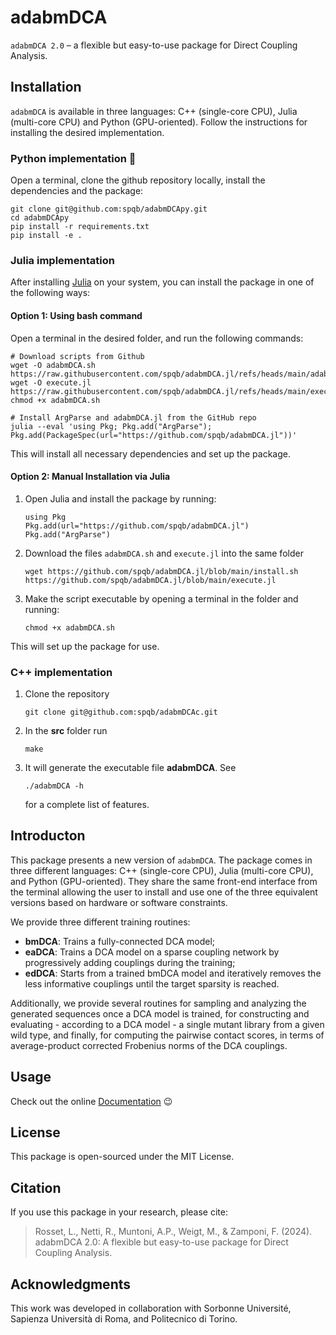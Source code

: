 # adabmDCA
`adabmDCA 2.0` – a flexible but easy-to-use package for Direct Coupling Analysis.

## Installation

`adabmDCA` is available in three languages: C++ (single-core CPU), Julia (multi-core CPU) and Python (GPU-oriented). Follow the instructions for installing the desired implementation.

### Python implementation :snake:
Open a terminal, clone the github repository locally, install the dependencies and the package:

```{bash}
git clone git@github.com:spqb/adabmDCApy.git
cd adabmDCApy
pip install -r requirements.txt
pip install -e .
```

### Julia implementation
After installing [Julia](https://julialang.org/downloads/) on your system, you can install the package in one of the following ways:

#### Option 1: Using bash command
Open a terminal in the desired folder, and run the following commands:

```{bash}
# Download scripts from Github
wget -O adabmDCA.sh https://raw.githubusercontent.com/spqb/adabmDCA.jl/refs/heads/main/adabmDCA.sh
wget -O execute.jl https://raw.githubusercontent.com/spqb/adabmDCA.jl/refs/heads/main/execute.jl
chmod +x adabmDCA.sh

# Install ArgParse and adabmDCA.jl from the GitHub repo
julia --eval 'using Pkg; Pkg.add("ArgParse"); Pkg.add(PackageSpec(url="https://github.com/spqb/adabmDCA.jl"))'
```
This will install all necessary dependencies and set up the package.

#### Option 2: Manual Installation via Julia

1.  Open Julia and install the package by running:
    ```{Julia}
    using Pkg
    Pkg.add(url="https://github.com/spqb/adabmDCA.jl")
    Pkg.add("ArgParse")
    ```
2.  Download the files `adabmDCA.sh` and `execute.jl` into the same folder
    ```{bash}
    wget https://github.com/spqb/adabmDCA.jl/blob/main/install.sh
    https://github.com/spqb/adabmDCA.jl/blob/main/execute.jl
    ```

4.  Make the script executable by opening a terminal in the folder and running:
    ```{bash}
    chmod +x adabmDCA.sh
    ```
This will set up the package for use.

### C++ implementation
1.    Clone the repository
      ```{bash}
      git clone git@github.com:spqb/adabmDCAc.git
      ```
2.    In the __src__ folder run
      ```{bash}
      make
      ```
3.    It will generate the executable file __adabmDCA__. See 
      ```{bash}
      ./adabmDCA -h
      ```
      for a complete list of features.


## Introducton
This package presents a new version of `adabmDCA`. The package comes in three different languages: C++ (single-core CPU), Julia (multi-core CPU), and Python (GPU-oriented). They share the same front-end interface from the terminal allowing the user to install and use one of the three equivalent versions based on hardware or software constraints.

We provide three different training routines:
- **bmDCA**: Trains a fully-connected DCA model;
- **eaDCA**: Trains a DCA model on a sparse coupling network by progressively adding couplings during the training;
- **edDCA**: Starts from a trained bmDCA model and iteratively removes the less informative couplings until the target sparsity is reached.

Additionally, we provide several routines for sampling and analyzing the generated sequences once a DCA model is trained, for constructing and evaluating - according to a DCA model - a single mutant library from a given wild type, and finally, for computing the pairwise contact scores, in terms of average-product corrected Frobenius norms of the DCA couplings.

## Usage
Check out the online [Documentation](https://spqb.github.io/adabmDCApy) :wink:

## License

This package is open-sourced under the MIT License.

## Citation

If you use this package in your research, please cite:

> Rosset, L., Netti, R., Muntoni, A.P., Weigt, M., & Zamponi, F. (2024). adabmDCA 2.0: A flexible but easy-to-use package for Direct Coupling Analysis.

## Acknowledgments

This work was developed in collaboration with Sorbonne Université, Sapienza Università di Roma, and Politecnico di Torino.
